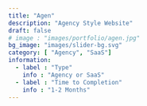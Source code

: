 ```yaml
---
title: "Agen"
description: "Agency Style Website"
draft: false
# image : "images/portfolio/agen.jpg"
bg_image: "images/slider-bg.svg"
category: [ "Agency", "SaaS"]
information:
  - label : "Type"
    info : "Agency or SaaS"
  - label : "Time to Completion"
    info : "1-2 Months"
---
```


<!-- ## Title

  Further Description:
Lorem ipsum dolor sit amet, consectetur adipisicing elit. Quas officiis cumque, harum dicta necessitatibus
reprehenderit, delectus molestiae, impedit alias adipisci distinctio voluptas. Tempora modi amet voluptate
at provident soluta consequatur. -->
